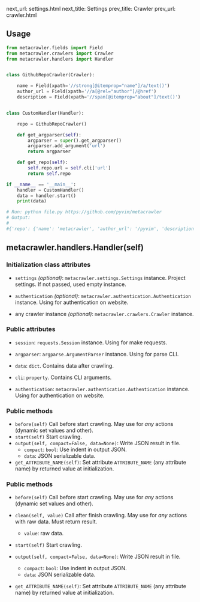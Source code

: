 next_url:   settings.html
next_title: Settings
prev_title: Crawler
prev_url:   crawler.html

## Usage ##

```python
from metacrawler.fields import Field
from metacrawler.crawlers import Crawler
from metacrawler.handlers import Handler


class GithubRepoCrawler(Crawler):

    name = Field(xpath='//strong[@itemprop="name"]/a/text()')
    author_url = Field(xpath='//a[@rel="author"]/@href')
    description = Field(xpath='//span[@itemprop="about"]/text()')


class CustomHandler(Handler):

    repo = GithubRepoCrawler()

    def get_argparser(self):
        argparser = super().get_argparser()
        argparser.add_argument('url')
        return argparser

    def get_repo(self):
        self.repo.url = self.cli['url']
        return self.repo

if __name__ == '__main__':
    handler = CustomHandler()
    data = handler.start()
    print(data)

# Run: python file.py https://github.com/pyvim/metacrawler
# Output:
#
#{'repo': {'name': 'metacrawler', 'author_url': '/pyvim', 'description': ' A lightweight Python crawling framework.'}}
```


## metacrawler.handlers.Handler(self) ##


### Initialization class attributes ###
- `settings` *(optional)*: `metacrawler.settings.Settings` instance.
Project settings. If not passed, used empty instance.

- `authentication` *(optional)*: `metacrawler.authentication.Authentication` instance.
Using for authentication on website.

- any crawler instance *(optional)*: `metacrawler.crawlers.Crawler` instance.


### Public attributes ###
- `session`: `requests.Session` instance.
Using for make requests.

- `argparser`: `argparse.ArgumentParser` instance.
Using for parse CLI.

- `data`: `dict`.
Contains data after crawling.

- `cli`: `property`.
Contains CLI arguments.

- `authentication`: `metacrawler.authentication.Authentication` instance.
Using for authentication on website.


### Public methods ###
- `before(self)`
Call before start crawling. May use for *any* actions (dynamic set values and other).
- `start(self)`
Start crawling.
- `output(self, compact=False, data=None)`:
Write JSON result in file.
  - `compact`: `bool`:
  Use indent in output JSON.
  - `data`:
  JSON serializable data.
- `get_ATTRIBUTE_NAME(self)`:
Set attribute `ATTRIBUTE_NAME` (any attribute name) by returned value at initialization.


### Public methods ###
- `before(self)`
Call before start crawling. May use for *any* actions (dynamic set values and other).

- `clean(self, value)`
Call after finish crawling. May use for *any* actions with raw data. Must return result.
  - `value`: raw data.

- `start(self)`
Start crawling.
- `output(self, compact=False, data=None)`:
Write JSON result in file.
  - `compact`: `bool`:
  Use indent in output JSON.
  - `data`:
  JSON serializable data.

- `get_ATTRIBUTE_NAME(self)`:
Set attribute `ATTRIBUTE_NAME` (any attribute name) by returned value at initialization.
